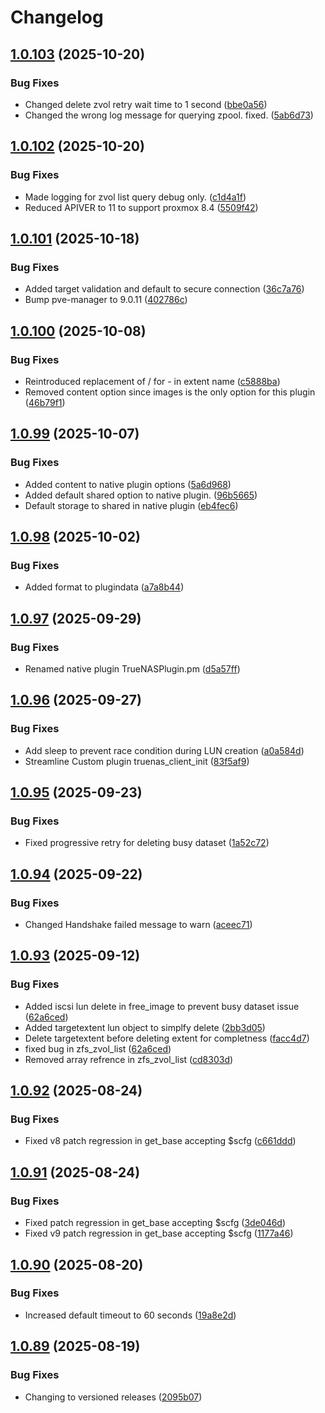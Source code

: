 # Changelog

## [1.0.103](https://github.com/boomshankerx/proxmox-truenas/compare/v1.0.102...v1.0.103) (2025-10-20)


### Bug Fixes

* Changed delete zvol retry wait time to 1 second ([bbe0a56](https://github.com/boomshankerx/proxmox-truenas/commit/bbe0a56118a39e6f1f80b638e84e1b81ac2e8da2))
* Changed the wrong log message for querying zpool. fixed. ([5ab6d73](https://github.com/boomshankerx/proxmox-truenas/commit/5ab6d73a7ecbb0d79b532a489dbabc8767922809))

## [1.0.102](https://github.com/boomshankerx/proxmox-truenas/compare/v1.0.101...v1.0.102) (2025-10-20)


### Bug Fixes

* Made logging for zvol list query debug only. ([c1d4a1f](https://github.com/boomshankerx/proxmox-truenas/commit/c1d4a1f923fac63191b679537c8ee64e7975aec8))
* Reduced APIVER to 11 to support proxmox 8.4 ([5509f42](https://github.com/boomshankerx/proxmox-truenas/commit/5509f423ae733a64a2f65db548725b7f3edce042))

## [1.0.101](https://github.com/boomshankerx/proxmox-truenas/compare/v1.0.100...v1.0.101) (2025-10-18)


### Bug Fixes

* Added target validation and default to secure connection ([36c7a76](https://github.com/boomshankerx/proxmox-truenas/commit/36c7a766d26e3c8a58a8548ed3b09e686e4f5563))
* Bump pve-manager to 9.0.11 ([402786c](https://github.com/boomshankerx/proxmox-truenas/commit/402786c304e7867c6d830894c7839cc776c9fca4))

## [1.0.100](https://github.com/boomshankerx/proxmox-truenas/compare/v1.0.99...v1.0.100) (2025-10-08)


### Bug Fixes

* Reintroduced replacement of / for - in extent name ([c5888ba](https://github.com/boomshankerx/proxmox-truenas/commit/c5888ba561799a06a87870dd1325fe78c64f2806))
* Removed content option since images is the only option for this plugin ([46b79f1](https://github.com/boomshankerx/proxmox-truenas/commit/46b79f18fd376ee963f3444635ac3cdeec6c8ec4))

## [1.0.99](https://github.com/boomshankerx/proxmox-truenas/compare/v1.0.98...v1.0.99) (2025-10-07)


### Bug Fixes

* Added content to native plugin options ([5a6d968](https://github.com/boomshankerx/proxmox-truenas/commit/5a6d96807a1e4f4106322c04763f754c837be764))
* Added default shared option to native plugin. ([96b5665](https://github.com/boomshankerx/proxmox-truenas/commit/96b5665885040d3fa091321bc621d8ddfb46fdd3))
* Default storage to shared in native plugin ([eb4fec6](https://github.com/boomshankerx/proxmox-truenas/commit/eb4fec64aa1f1593dd27f029753b80ff13fc7a3b))

## [1.0.98](https://github.com/boomshankerx/proxmox-truenas/compare/v1.0.97...v1.0.98) (2025-10-02)


### Bug Fixes

* Added format to plugindata ([a7a8b44](https://github.com/boomshankerx/proxmox-truenas/commit/a7a8b4431dfcb9694c047772a7a851a618f94a41))

## [1.0.97](https://github.com/boomshankerx/proxmox-truenas/compare/v1.0.96...v1.0.97) (2025-09-29)


### Bug Fixes

* Renamed native plugin TrueNASPlugin.pm ([d5a57ff](https://github.com/boomshankerx/proxmox-truenas/commit/d5a57ff294d550d35dfa292330882d9d85b0e73e))

## [1.0.96](https://github.com/boomshankerx/proxmox-truenas/compare/v1.0.95...v1.0.96) (2025-09-27)


### Bug Fixes

* Add sleep to prevent race condition during LUN creation ([a0a584d](https://github.com/boomshankerx/proxmox-truenas/commit/a0a584d9cde8854293e5407338b9792a1b0de343))
* Streamline Custom plugin truenas_client_init ([83f5af9](https://github.com/boomshankerx/proxmox-truenas/commit/83f5af902ccbe7b04c46664edcfb025ed60b0980))

## [1.0.95](https://github.com/boomshankerx/proxmox-truenas/compare/v1.0.94...v1.0.95) (2025-09-23)


### Bug Fixes

* Fixed progressive retry for deleting busy dataset ([1a52c72](https://github.com/boomshankerx/proxmox-truenas/commit/1a52c72ac4be0d58b190d0e4e191f841c315a786))

## [1.0.94](https://github.com/boomshankerx/proxmox-truenas/compare/v1.0.93...v1.0.94) (2025-09-22)


### Bug Fixes

* Changed Handshake failed message to warn ([aceec71](https://github.com/boomshankerx/proxmox-truenas/commit/aceec71011bb450043669947208fb99b26d6a4ab))

## [1.0.93](https://github.com/boomshankerx/proxmox-truenas/compare/v1.0.92...v1.0.93) (2025-09-12)


### Bug Fixes

* Added iscsi lun delete in free_image to prevent busy dataset issue ([62a6ced](https://github.com/boomshankerx/proxmox-truenas/commit/62a6ced64badddc2b6fc0da75226b25fc2a10fed))
* Added targetextent lun object to simplfy delete ([2bb3d05](https://github.com/boomshankerx/proxmox-truenas/commit/2bb3d0503456bc1e57859746127ed929e1a397ef))
* Delete targetextent before deleting extent for completness ([facc4d7](https://github.com/boomshankerx/proxmox-truenas/commit/facc4d75a4ef8db34f199c1d3623f7339c64333e))
* fixed bug in zfs_zvol_list ([62a6ced](https://github.com/boomshankerx/proxmox-truenas/commit/62a6ced64badddc2b6fc0da75226b25fc2a10fed))
* Removed array refrence in zfs_zvol_list ([cd8303d](https://github.com/boomshankerx/proxmox-truenas/commit/cd8303d469ba0b73f75a20ace1879bf9ab29f2f4))

## [1.0.92](https://github.com/boomshankerx/proxmox-truenas/compare/v1.0.91...v1.0.92) (2025-08-24)


### Bug Fixes

* Fixed v8 patch regression in get_base accepting $scfg ([c661ddd](https://github.com/boomshankerx/proxmox-truenas/commit/c661ddd905774fdbff8ed955289e966f42a1f7d4))

## [1.0.91](https://github.com/boomshankerx/proxmox-truenas/compare/v1.0.90...v1.0.91) (2025-08-24)


### Bug Fixes

* Fixed patch regression in get_base accepting $scfg ([3de046d](https://github.com/boomshankerx/proxmox-truenas/commit/3de046d8513b677ce4d39a4a4ef451446cf5c5da))
* Fixed v9 patch regression in get_base accepting $scfg ([1177a46](https://github.com/boomshankerx/proxmox-truenas/commit/1177a4658203d1389b437176847df4f62b6009bc))

## [1.0.90](https://github.com/boomshankerx/proxmox-truenas/compare/v1.0.89...v1.0.90) (2025-08-20)


### Bug Fixes

* Increased default timeout to 60 seconds ([19a8e2d](https://github.com/boomshankerx/proxmox-truenas/commit/19a8e2d0d8048fa5d6a5d99c49cfb6ac8d43d3f6))

## [1.0.89](https://github.com/boomshankerx/proxmox-truenas/compare/v1.0.88...v1.0.89) (2025-08-19)


### Bug Fixes

* Changing to versioned releases ([2095b07](https://github.com/boomshankerx/proxmox-truenas/commit/2095b07dd08e17c9790649aeb80715b280031837))
